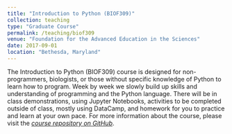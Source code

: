 ```yaml
---
title: "Introduction to Python (BIOF309)"
collection: teaching
type: "Graduate Course"
permalink: /teaching/biof309
venue: "Foundation for the Advanced Education in the Sciences"
date: 2017-09-01
location: "Bethesda, Maryland"
---
```


The Introduction to Python (BIOF309) course is designed for non-programmers, biologists, or those without specific knowledge of Python to learn how to program. Week by week we slowly build up skills and understanding of programming and the Python language. There will be in class demonstrations, using Jupyter Notebooks, activities to be completed outside of class, mostly using DataCamp, and homework for you to practice and learn at your own pace. For more information about the course, please visit the <font color="blue"><i><a href="https://github.com/marskar/BIOF309_Fall2017">course repository on GitHub</a></i></font>.
